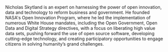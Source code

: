 ﻿---
name: Nicholas Skytland
description: Co-founder, National Day of Civic Hacking
picture: nicholas_skytland.jpg
categories: ideation design strategy entrepreneurship
---

Nicholas Skytland is an expert on harnessing the power of open innovation, data and technology to reform business and government. He founded NASA's Open Innovation Program, where he led the implementation of numerous White House mandates, including the Open Government, Open Data and Digital Strategy directives, with a focus on liberating high value data sets, pushing forward the use of open source software, developing cutting-edge technology, and creating participatory opportunities to engage citizens in solving humanity’s grand challenges.
